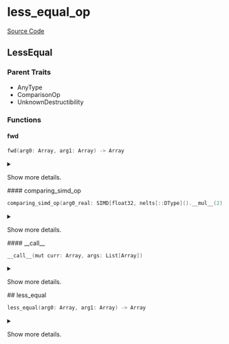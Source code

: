 



# less_equal_op
  
[Source Code](https://github.com/endia-ai/Endia/tree/main/endia/functional/comparison_ops/less_equal_op.mojo)  
  

## LessEqual
  
  
  

### Parent Traits
  

- AnyType
- ComparisonOp
- UnknownDestructibility
  

### Functions

#### fwd


```swift
fwd(arg0: Array, arg1: Array) -> Array
```  
<details markdown="1" style="border: none; bg-color: none; box-shadow: none;">  
<summary style="border: none; bg-color: none; box-shadow: none;">  
  
Show more details.  
</summary>  
  
#### Args:  

* arg0 `Array`
* arg1 `Array`
  
#### Returns:  
  
Type: `Array`  
  
  
</details>
#### comparing_simd_op


```swift
comparing_simd_op(arg0_real: SIMD[float32, nelts[::DType]().__mul__(2).__floordiv__(2)], arg1_real: SIMD[float32, nelts[::DType]().__mul__(2).__floordiv__(2)], arg0_imag: SIMD[float32, nelts[::DType]().__mul__(2).__floordiv__(2)], arg1_imag: SIMD[float32, nelts[::DType]().__mul__(2).__floordiv__(2)]) -> Tuple[SIMD[float32, nelts[::DType]().__mul__(2).__floordiv__(2)], SIMD[float32, nelts[::DType]().__mul__(2).__floordiv__(2)]]
```  
<details markdown="1" style="border: none; bg-color: none; box-shadow: none;">  
<summary style="border: none; bg-color: none; box-shadow: none;">  
  
Show more details.  
</summary>  
  
#### Args:  

* arg0_real `SIMD[float32, nelts[::DType]().__mul__(2).__floordiv__(2)]`
* arg1_real `SIMD[float32, nelts[::DType]().__mul__(2).__floordiv__(2)]`
* arg0_imag `SIMD[float32, nelts[::DType]().__mul__(2).__floordiv__(2)]`
* arg1_imag `SIMD[float32, nelts[::DType]().__mul__(2).__floordiv__(2)]`
  
#### Returns:  
  
Type: `Tuple[SIMD[float32, nelts[::DType]().__mul__(2).__floordiv__(2)], SIMD[float32, nelts[::DType]().__mul__(2).__floordiv__(2)]]`  
  
  
</details>
#### __call__


```swift
__call__(mut curr: Array, args: List[Array])
```  
<details markdown="1" style="border: none; bg-color: none; box-shadow: none;">  
<summary style="border: none; bg-color: none; box-shadow: none;">  
  
Show more details.  
</summary>  
  
#### Args:  

* curr `Array`
* args `List[Array]`
  
  
</details>
## less_equal


```swift
less_equal(arg0: Array, arg1: Array) -> Array
```  
<details markdown="1" style="border: none; bg-color: none; box-shadow: none;">  
<summary style="border: none; bg-color: none; box-shadow: none;">  
  
Show more details.  
</summary>  
  
#### Args:  

* arg0 `Array`
* arg1 `Array`
  
#### Returns:  
  
Type: `Array`  
  
  
</details>